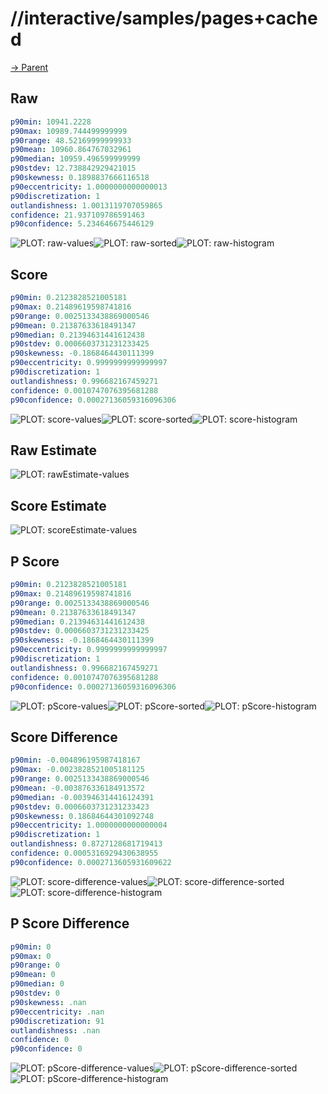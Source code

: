 
# //interactive/samples/pages+cached

[→ Parent](../..)


## Raw


```yaml
p90min: 10941.2228
p90max: 10989.744499999999
p90range: 48.52169999999933
p90mean: 10960.864767032961
p90median: 10959.496599999999
p90stdev: 12.738842929421015
p90skewness: 0.1898837666116518
p90eccentricity: 1.0000000000000013
p90discretization: 1
outlandishness: 1.0013119707059865
confidence: 21.937109786591463
p90confidence: 5.234646675446129

```

![PLOT: raw-values](./raw/values.svg)![PLOT: raw-sorted](./raw/sorted.svg)![PLOT: raw-histogram](./raw/histogram.svg)
## Score


```yaml
p90min: 0.2123828521005181
p90max: 0.21489619598741816
p90range: 0.0025133438869000546
p90mean: 0.21387633618491347
p90median: 0.21394631441612438
p90stdev: 0.0006603731231233425
p90skewness: -0.1868464430111399
p90eccentricity: 0.9999999999999997
p90discretization: 1
outlandishness: 0.996682167459271
confidence: 0.0010747076395681288
p90confidence: 0.00027136059316096306

```

![PLOT: score-values](./score/values.svg)![PLOT: score-sorted](./score/sorted.svg)![PLOT: score-histogram](./score/histogram.svg)
## Raw Estimate

![PLOT: rawEstimate-values](./rawEstimate/values.svg)
## Score Estimate

![PLOT: scoreEstimate-values](./scoreEstimate/values.svg)
## P Score


```yaml
p90min: 0.2123828521005181
p90max: 0.21489619598741816
p90range: 0.0025133438869000546
p90mean: 0.21387633618491347
p90median: 0.21394631441612438
p90stdev: 0.0006603731231233425
p90skewness: -0.1868464430111399
p90eccentricity: 0.9999999999999997
p90discretization: 1
outlandishness: 0.996682167459271
confidence: 0.0010747076395681288
p90confidence: 0.00027136059316096306

```

![PLOT: pScore-values](./pScore/values.svg)![PLOT: pScore-sorted](./pScore/sorted.svg)![PLOT: pScore-histogram](./pScore/histogram.svg)
## Score Difference


```yaml
p90min: -0.004896195987418167
p90max: -0.0023828521005181125
p90range: 0.0025133438869000546
p90mean: -0.003876336184913572
p90median: -0.003946314416124391
p90stdev: 0.0006603731231233423
p90skewness: 0.18684644301092748
p90eccentricity: 1.0000000000000004
p90discretization: 1
outlandishness: 0.8727128681719413
confidence: 0.0005316929430638955
p90confidence: 0.0002713605931609622

```

![PLOT: score-difference-values](./score-difference/values.svg)![PLOT: score-difference-sorted](./score-difference/sorted.svg)![PLOT: score-difference-histogram](./score-difference/histogram.svg)
## P Score Difference


```yaml
p90min: 0
p90max: 0
p90range: 0
p90mean: 0
p90median: 0
p90stdev: 0
p90skewness: .nan
p90eccentricity: .nan
p90discretization: 91
outlandishness: .nan
confidence: 0
p90confidence: 0

```

![PLOT: pScore-difference-values](./pScore-difference/values.svg)![PLOT: pScore-difference-sorted](./pScore-difference/sorted.svg)![PLOT: pScore-difference-histogram](./pScore-difference/histogram.svg)
